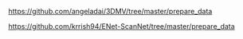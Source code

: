 
https://github.com/angeladai/3DMV/tree/master/prepare_data

https://github.com/krrish94/ENet-ScanNet/tree/master/prepare_data